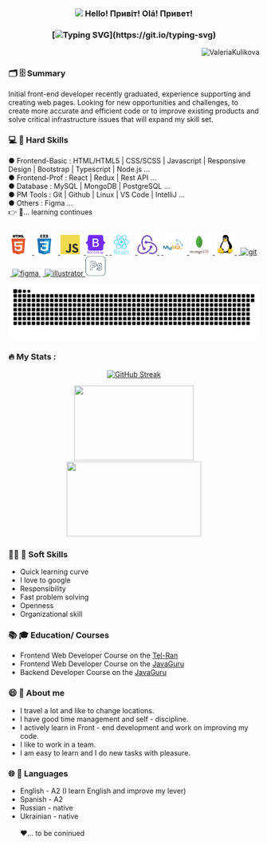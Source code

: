 <div align="center">
<h3><img src="https://media.giphy.com/media/hvRJCLFzcasrR4ia7z/giphy.gif" width="28"> Hello! Привіт! Olá! Привет!</h3>

### [![Typing SVG](https://readme-typing-svg.herokuapp.com?font=Fira+Code&pause=1000&width=535&lines=I'm+Valeriia+💻+FrontEnd+Web+Developer!)](https://git.io/typing-svg)

<p align="right"> <img src="https://komarev.com/ghpvc/?username=ValeriaKulikova&label=Profile%20views&color=blueviolet&style=flat" alt="ValeriaKulikova" /> </p>
</div>

<!--  ### **📧 📲 Contact Info**

<div align="left">

**Portfolio:** [Valeriia Kulikova](https://valeriakul.github.io/portfolio/) <br/> 
**E-mail:** airelav.vk@gmail.com <br/>
**Telegram:** [Valeriia_Kuli](https://t.me/Valeriia_Kuli) <br/>
**GitHub:** [ValeriaKul](https://github.com/ValeriaKul) <br/>
**Linkedin:** [Valeriia Kulikova](https://www.linkedin.com/in/valeriiakulikova/)</div> -->

### **🗂 🗄 Summary**

<div align="left">  
Initial front-end developer recently graduated, experience supporting and creating web pages. Looking for new opportunities and challenges, to create more accurate and efficient code or to improve existing products and solve critical infrastructure issues that will expand my skill set.
</div>

### **💻 🔭 Hard Skills**

● Frontend-Basic : HTML/HTML5 | CSS/SCSS | Javascript | Responsive Design | Bootstrap | Typescript | Node.js ... <br/>
● Frontend-Prof : React | Redux | Rest API ...<br/>
● Database : MySQL | MongoDB | PostgreSQL ... <br/>
● PM Tools : Git | Github | Linux | VS Code | IntelliJ ... <br/>
● Others : Figma ...<br/>
👉 📖... learning continues<br/><br/>

<p><a href="https://www.w3.org/html/" target="_blank" rel="noreferrer"> <img src="https://raw.githubusercontent.com/devicons/devicon/master/icons/html5/html5-original-wordmark.svg" alt="html5" width="40" height="40"/></a>
&nbsp;<a href="https://www.w3schools.com/css/" target="_blank" rel="noreferrer"> <img src="https://raw.githubusercontent.com/devicons/devicon/master/icons/css3/css3-original-wordmark.svg" alt="css3" width="40" height="40"/></a>
&nbsp;<a href="https://developer.mozilla.org/en-US/docs/Web/JavaScript" target="_blank" rel="noreferrer"> <img src="https://raw.githubusercontent.com/devicons/devicon/master/icons/javascript/javascript-original.svg" alt="javascript" width="40" height="40"/></a>
&nbsp;<a href="https://getbootstrap.com" target="_blank" rel="noreferrer"> <img src="https://raw.githubusercontent.com/devicons/devicon/master/icons/bootstrap/bootstrap-plain-wordmark.svg" alt="bootstrap" width="40" height="40"/> </a>
&nbsp;<a href="https://reactjs.org/" target="_blank" rel="noreferrer"> <img src="https://raw.githubusercontent.com/devicons/devicon/master/icons/react/react-original-wordmark.svg" alt="react" width="40" height="40"/></a>
&nbsp;<a href="https://redux.js.org" target="_blank" rel="noreferrer"> <img src="https://raw.githubusercontent.com/devicons/devicon/master/icons/redux/redux-original.svg" alt="redux" width="40" height="40"/> </a>
&nbsp;<a href="https://www.mysql.com/" target="_blank" rel="noreferrer"> <img src="https://raw.githubusercontent.com/devicons/devicon/master/icons/mysql/mysql-original-wordmark.svg" alt="mysql" width="40" height="40"/></a>
&nbsp;<a href="https://www.mongodb.com/" target="_blank" rel="noreferrer"> <img src="https://raw.githubusercontent.com/devicons/devicon/master/icons/mongodb/mongodb-original-wordmark.svg" alt="mongodb" width="40" height="40"/></a>
&nbsp;<a href="https://www.linux.org/" target="_blank" rel="noreferrer"> <img src="https://raw.githubusercontent.com/devicons/devicon/master/icons/linux/linux-original.svg" alt="linux" width="40" height="40"/> </a>
&nbsp;<a href="https://git-scm.com/" target="_blank" rel="noreferrer"> <img src="https://www.vectorlogo.zone/logos/git-scm/git-scm-icon.svg" alt="git" width="40" height="40"/> </a>
&nbsp;<a href="https://www.figma.com/" target="_blank" rel="noreferrer"> <img src="https://www.vectorlogo.zone/logos/figma/figma-icon.svg" alt="figma" width="40" height="40"/> </a>
&nbsp;<a href="https://www.adobe.com/in/products/illustrator.html" target="_blank" rel="noreferrer"> <img src="https://www.vectorlogo.zone/logos/adobe_illustrator/adobe_illustrator-icon.svg" alt="illustrator" width="40" height="40"/> </a> <a href="https://www.photoshop.com/en" target="_blank" rel="noreferrer"> <img src="https://raw.githubusercontent.com/devicons/devicon/master/icons/photoshop/photoshop-line.svg" alt="photoshop" width="40" height="40"/> </a>

<div align="left">

![snake gif](https://github.com/ValeriaKul/ValeriaKul/blob/main/github-contribution-grid-snake.svg)

</div>

</div>

### :fire: My Stats : 

<div align="center">

[![GitHub Streak](http://github-readme-streak-stats.herokuapp.com?user=ValeriaKul&theme=highcontrast)](https://git.io/streak-stats) 

<img src="https://github-readme-stats.vercel.app/api/top-langs?username=ValeriaKul&show_icons=true&locale=en&layout=compact" width="240"
        height="150" alt=""/>
<img src="https://github-readme-stats.vercel.app/api?username=ValeriaKul&show_icons=true&locale=en" width="270" height="150"
        />
</div>

### **🙋‍♂️ 🤝 Soft Skills**

- Quick learning curve<br/>
- I love to google<br/>
- Responsibility<br/>
- Fast problem solving<br/>
- Openness<br/>
- Organizational skill<br/>

### **📚 🎓 Education/ Courses**

- Frontend Web Developer Course on the [Tel-Ran](https://tel-ran.de)
- Frontend Web Developer Course on the [JavaGuru](https://javaguru.lv/) 
- Backend Developer Course on the [JavaGuru](https://javaguru.lv/) 

### **😄 💬 About me**

- I travel a lot and like to change locations.
- I have good time management and self - discipline.
- I actively learn in Front - end development and work on improving my code.
- I like to work in a team.
- I am easy to learn and I do new tasks with pleasure.

### **🌐 🌱 Languages**

- English - A2 (I learn English and improve my lever)
- Spanish - A2
- Russian - native
- Ukrainian - native
  <br/><br/>
  ❤️... to be coninued<br/>
